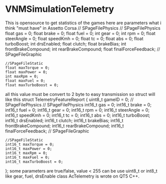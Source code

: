 # VNMSimulationTelemetry
This is opensource to get statistics of the games
here are parameters what i think "must have" in Assetto Corsa
// SPageFilePhysics
    // SPageFilePhysics
    float gas = 0;
    float brake = 0;
    float fuel = 0;
    int gear = 0;
    int rpm = 0;
    float steerAngle = 0;
    float speedKmh = 0;
    float tc = 0;
    float abs = 0;
    float turboBoost;
    int drsEnabled;
    float clutch;
    float brakeBias;
    int frontBrakeCompound;
    int rearBrakeCompound;
    float finalForceFeedback;
    // SPageFileGraphic

    //SPageFileStatic
    float maxTorque = 0;
    float maxPower = 0;
    int maxRpm = 0;
    float maxFuel = 0;
    float maxTurboBoost = 0;
	
all this value must be convert to  2 byte to easy transmission
so struct will like this
struct TelemetryFeatureReport {
    uint8_t gameID = 0;
    // SPageFilePhysics
    // SPageFilePhysics
    int16_t gas = 0;
    int16_t brake = 0;
    int16_t fuel = 0;
    int16_t gear = 0;
    int16_t rpm = 0;
    int16_t steerAngle = 0;
    int16_t speedKmh = 0;
    int16_t tc = 0;
    int16_t abs = 0;
    int16_t turboBoost;
    int16_t drsEnabled;
    int16_t clutch;
    int16_t brakeBias;
    int16_t frontBrakeCompound;
    int16_t rearBrakeCompound;
    int16_t finalForceFeedback;
    // SPageFileGraphic

    //SPageFileStatic
    int16_t maxTorque = 0;
    int16_t maxPower = 0;
    int16_t maxRpm = 0;
    int16_t maxFuel = 0;
    int16_t maxTurboBoost = 0;
};
some parameters are true/false, value < 255 can be use uint8_t or int8_t like gear, fuel, drsEnable
class AcTelemetry is wrote on QT5 C++.
	